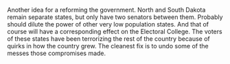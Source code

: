 Another idea for a reforming the government. North and South Dakota remain separate states, but only have two senators between them. Probably should dilute the power of other very low population states. And that of course will have a corresponding effect on the Electoral College. The voters of these states have been terrorizing the rest of the country because of quirks in how the country grew. The cleanest fix is to undo some of the messes those compromises made. 
